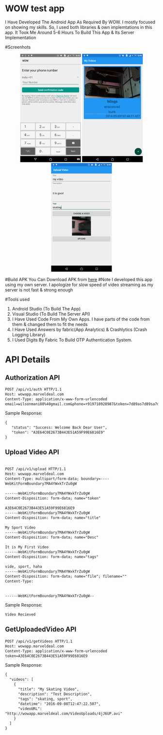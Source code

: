 # WOW test app
I Have Developed The Android App As Required By WOW. I mostly focused on showing my skills. So, I used both libraries & own implemtations in this app. It Took Me Around 5-6 Hours To Build This App & Its Server Implementation

#Screenhots
<p align="center">
  <img src="https://github.com/AppAndro/WOW/raw/master/Screenshot_2016-09-09-17-43-36.png" width="200"/>
  <img src="https://github.com/AppAndro/WOW/raw/master/Screenshot_2016-09-09-17-44-24.png" width="200"/>
  <img src="https://github.com/AppAndro/WOW/raw/master/Screenshot_2016-09-09-17-44-56.png" width="200"/>
</p>
#Build APK
You Can Download APK from <a href="https://github.com/AppAndro/WOW/blob/master/app-debug.apk?raw=true">here</a>
#Note
I developed this app using my own server. I apologize for slow speed of video streaming as my server is not fast & strong enough

#Tools used
1. Android Studio (To Build The App)
2. Visual Studio (To Build The Server API)
3. I Have Used Code From My Own Apps. I have parts of the code from them & changed them to fit the needs
4. I Have Used Answers by fabric(App Analytics) & Crashlytics (Crash Logging Library)
5. I Used Digits By Fabric To Build OTP Authentication System.

# API Details
## Authorization API
   ```
POST /api/v1/auth HTTP/1.1
Host: wowapp.marveldeal.com
Content-Type: application/x-www-form-urlencoded
email=wilsonmani88%40gmail.com&phone=+919718928987&token=7d89as7d89sa7d89s7a89780yilkhjkhjk
   ```
Sample Response:
```
{
   "status": "Success: Welcome Back Dear User",
   "token": "A3E64C0E2673B443E51A59F99E6816E9"
}
```
## Upload Video API
```

POST /api/v1/upload HTTP/1.1
Host: wowapp.marveldeal.com
Content-Type: multipart/form-data; boundary=----WebKitFormBoundary7MA4YWxkTrZu0gW

------WebKitFormBoundary7MA4YWxkTrZu0gW
Content-Disposition: form-data; name="token"

A3E64C0E2673B443E51A59F99E6816E9
------WebKitFormBoundary7MA4YWxkTrZu0gW
Content-Disposition: form-data; name="title"

My Sport Video
------WebKitFormBoundary7MA4YWxkTrZu0gW
Content-Disposition: form-data; name="Desc"

It is My First Video
------WebKitFormBoundary7MA4YWxkTrZu0gW
Content-Disposition: form-data; name="tags"

vide, sport, haha
------WebKitFormBoundary7MA4YWxkTrZu0gW
Content-Disposition: form-data; name="file"; filename=""
Content-Type: 


------WebKitFormBoundary7MA4YWxkTrZu0gW--
```
Sample Response:
```
Video Recieved
```
## GetUploadedVideo API
```
POST /api/v1/getVideos HTTP/1.1
Host: wowapp.marveldeal.com
Content-Type: application/x-www-form-urlencoded
token=A3E64C0E2673B443E51A59F99E6816E9
```
Sample Response:
```
{
  "videos": [
    {
      "title": "My Skating Video",
      "description": "Test Description",
      "tags": "skating, sport",
      "datetime": "2016-09-08T12:47:22.507",
      "videoURL": "http://wowapp.marveldeal.com/VideoUploads/4jJ6UP.avi"
    }
  ]
}
```

